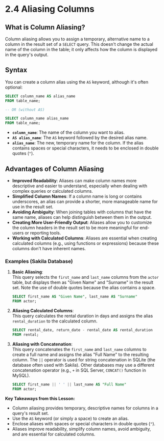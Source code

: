 # 2.4 Aliasing Columns

## What is Column Aliasing?

Column aliasing allows you to assign a temporary, alternative name to a column in the result set of a `SELECT` query. This doesn't change the actual name of the column in the table; it only affects how the column is displayed in the query's output.

## Syntax

You can create a column alias using the `AS` keyword, although it's often optional:

```sql
SELECT column_name AS alias_name
FROM table_name;

-- OR (without AS)

SELECT column_name alias_name
FROM table_name;
```

- **`column_name`**: The name of the column you want to alias.  
- **`AS alias_name`**: The `AS` keyword followed by the desired alias name.  
- **`alias_name`**: The new, temporary name for the column. If the alias contains spaces or special characters, it needs to be enclosed in double quotes (`"`).

## Advantages of Column Aliasing

- **Improved Readability**: Aliases can make column names more descriptive and easier to understand, especially when dealing with complex queries or calculated columns.  
- **Simplified Column Names**: If a column name is long or contains underscores, an alias can provide a shorter, more manageable name for use in the result set.  
- **Avoiding Ambiguity**: When joining tables with columns that have the same name, aliases can help distinguish between them in the output.  
- **Creating More User-Friendly Output**: Aliases allow you to customize the column headers in the result set to be more meaningful for end-users or reporting tools.  
- **Working with Calculated Columns**: Aliases are essential when creating calculated columns (e.g., using functions or expressions) because these columns don't have inherent names.  

### Examples (Sakila Database)

1. **Basic Aliasing**:  
    This query selects the `first_name` and `last_name` columns from the `actor` table, but displays them as "Given Name" and "Surname" in the result set. Note the use of double quotes because the alias contains a space.

    ```sql
    SELECT first_name AS "Given Name", last_name AS "Surname"
    FROM actor;
    ```

2. **Aliasing Calculated Columns**:  
    This query calculates the rental duration in days and assigns the alias `rental_duration` to the calculated column.

    ```sql
    SELECT rental_date, return_date - rental_date AS rental_duration
    FROM rental;
    ```

3. **Aliasing with Concatenation**:  
    This query concatenates the `first_name` and `last_name` columns to create a full name and assigns the alias "Full Name" to the resulting column. The `||` operator is used for string concatenation in SQLite (the database often used with Sakila). Other databases may use a different concatenation operator (e.g., `+` in SQL Server, `CONCAT()` function in MySQL).

    ```sql
    SELECT first_name || ' ' || last_name AS "Full Name"
    FROM actor;
    ```

**Key Takeaways from this Lesson:**

- Column aliasing provides temporary, descriptive names for columns in a query's result set.  
- Use the `AS` keyword (or simply a space) to create an alias.  
- Enclose aliases with spaces or special characters in double quotes (`"`).  
- Aliases improve readability, simplify column names, avoid ambiguity, and are essential for calculated columns.